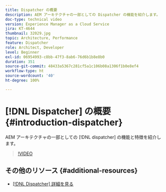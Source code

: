 ```yaml
---
title: Dispatcher の概要
description: AEM アーキテクチャの一部としての Dispatcher の機能を紹介します。
doc-type: technical video
version: Experience Manager as a Cloud Service
jira: KT-4644
thumbnail: 32029.jpg
topic: Architecture, Performance
feature: Dispatcher
role: Architect, Developer
level: Beginner
exl-id: 06954993-c8bb-47f3-8ab6-76d6b1b8e8b0
duration: 351
source-git-commit: 48433a5367c281cf5a1c106b08a1306f1b0e8ef4
workflow-type: ht
source-wordcount: '40'
ht-degree: 100%

---
```


# [!DNL Dispatcher] の概要 {#introduction-dispatcher}

AEM アーキテクチャの一部としての [!DNL dispatcher] の機能と特徴を紹介します。

>[!VIDEO](https://video.tv.adobe.com/v/37029?quality=12&learn=on&captions=jpn)

## その他のリソース {#additional-resources}

* [[!DNL Dispatcher] 詳細を見る](https://experienceleague.adobe.com/docs/experience-manager-dispatcher/using/dispatcher.html?lang=ja)

